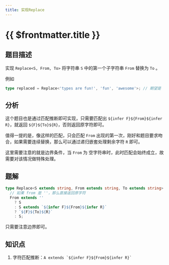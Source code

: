 ```yaml
---
title: 实现Replace
---
```


# {{ $frontmatter.title }}

## 题目描述

实现 `Replace<S, From, To>` 将字符串 `S` 中的第一个子字符串 `From` 替换为 `To` 。

例如

```ts
type replaced = Replace<'types are fun!', 'fun', 'awesome'>; // 期望是 'types are awesome!'
```

## 分析

这个题目也是通过匹配推断即可实现，只需要匹配出 `${infer F}${From}${infer R}`，就返回 `${F}${To}${R}`，否则返回原字符即可。

值得一提的是，像这样的匹配，只会匹配 `From` 出现的第一次，刚好和题目要求吻合，如果需要连续替换，那么可以通过递归嵌套处理剩余字符 `R` 即可。

这里需要注意的就是边界条件，当 `From` 为 空字符串时，此时匹配会始终成立，故需要对该情况做特殊处理。

## 题解

```ts
type Replace<S extends string, From extends string, To extends string> =
  // 如果 from 是 ''，那么直接返回原字符
  From extends ''
    ? S
    : S extends `${infer F}${From}${infer R}`
    ? `${F}${To}${R}`
    : S;
```

只需要注意边界即可。

## 知识点

1. 字符匹配推断：`` A extends `${infer F}${From}${infer R}`  ``